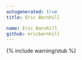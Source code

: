 ```yaml
---
autogenerated: true
title: Eric Barnhill

name: Eric Barnhill
github: ericbarnhill
---
```

{% include warning/stub %}

